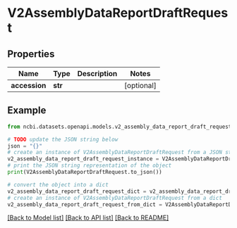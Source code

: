 # V2AssemblyDataReportDraftRequest


## Properties

Name | Type | Description | Notes
------------ | ------------- | ------------- | -------------
**accession** | **str** |  | [optional] 

## Example

```python
from ncbi.datasets.openapi.models.v2_assembly_data_report_draft_request import V2AssemblyDataReportDraftRequest

# TODO update the JSON string below
json = "{}"
# create an instance of V2AssemblyDataReportDraftRequest from a JSON string
v2_assembly_data_report_draft_request_instance = V2AssemblyDataReportDraftRequest.from_json(json)
# print the JSON string representation of the object
print(V2AssemblyDataReportDraftRequest.to_json())

# convert the object into a dict
v2_assembly_data_report_draft_request_dict = v2_assembly_data_report_draft_request_instance.to_dict()
# create an instance of V2AssemblyDataReportDraftRequest from a dict
v2_assembly_data_report_draft_request_from_dict = V2AssemblyDataReportDraftRequest.from_dict(v2_assembly_data_report_draft_request_dict)
```
[[Back to Model list]](../README.md#documentation-for-models) [[Back to API list]](../README.md#documentation-for-api-endpoints) [[Back to README]](../README.md)


